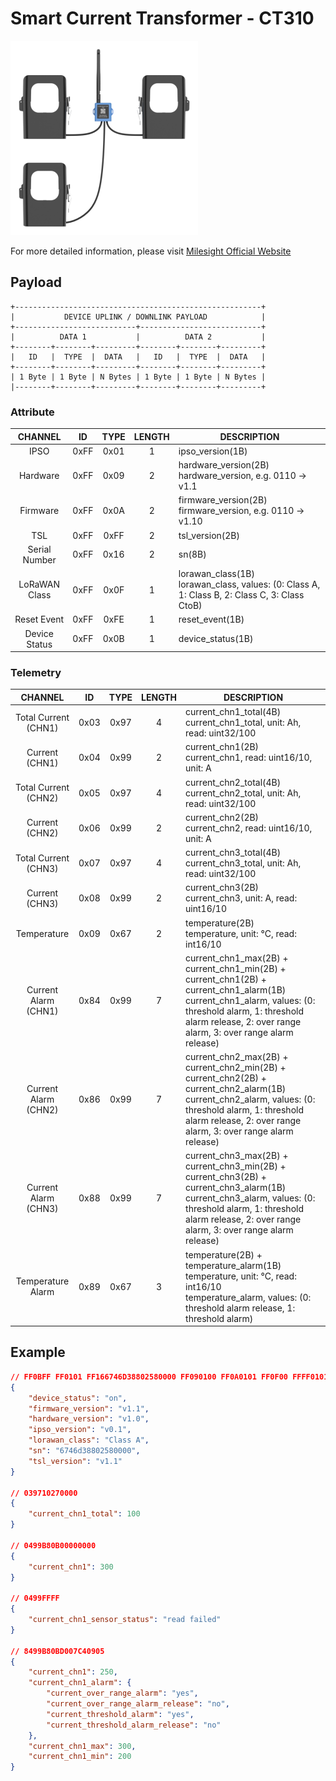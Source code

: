 # Smart Current Transformer - CT310

![CT310](CT310.png)

For more detailed information, please visit [Milesight Official Website](https://www.milesight.com/iot/product/lorawan-sensor/ct3xx)

## Payload

```
+-------------------------------------------------------+
|           DEVICE UPLINK / DOWNLINK PAYLOAD            |
+---------------------------+---------------------------+
|          DATA 1           |          DATA 2           |
+--------+--------+---------+--------+--------+---------+
|   ID   |  TYPE  |  DATA   |   ID   |  TYPE  |  DATA   |
+--------+--------+---------+--------+--------+---------+
| 1 Byte | 1 Byte | N Bytes | 1 Byte | 1 Byte | N Bytes |
|--------+--------+---------+--------+--------+---------+
```

### Attribute

|    CHANNEL    |  ID  | TYPE | LENGTH | DESCRIPTION                                                                                       |
| :-----------: | :--: | :--: | :----: | ------------------------------------------------------------------------------------------------ |
|     IPSO      | 0xFF | 0x01 |   1    | ipso_version(1B)                                                                                 |
|   Hardware    | 0xFF | 0x09 |   2    | hardware_version(2B)<br/>hardware_version, e.g. 0110 -> v1.1                                     |
|   Firmware    | 0xFF | 0x0A |   2    | firmware_version(2B)<br/>firmware_version, e.g. 0110 -> v1.10                                    |
|      TSL      | 0xFF | 0xFF |   2    | tsl_version(2B)                                                                                  |
| Serial Number | 0xFF | 0x16 |   2    | sn(8B)                                                                                           |
| LoRaWAN Class | 0xFF | 0x0F |   1    | lorawan_class(1B)<br/>lorawan_class, values: (0: Class A, 1: Class B, 2: Class C, 3: Class CtoB) |
|  Reset Event  | 0xFF | 0xFE |   1    | reset_event(1B)                                                                                  |
| Device Status | 0xFF | 0x0B |   1    | device_status(1B)                                                                                |

### Telemetry

|         CHANNEL          |  ID  | TYPE | LENGTH | DESCRIPTION                                                                                                                                                                                                                |
| :----------------------: | :--: | :--: | :----: | -------------------------------------------------------------------------------------------------------------------------------------------------------------------------------------------------------------------------- |
| Total Current<br/>(CHN1) | 0x03 | 0x97 |   4    | current_chn1_total(4B)<br/>current_chn1_total, unit: Ah, read: uint32/100                                                                                                                                                  |
|    Current<br/>(CHN1)    | 0x04 | 0x99 |   2    | current_chn1(2B)<br/>current_chn1, read: uint16/10, unit: A                                                                                                                                                                |
| Total Current<br/>(CHN2) | 0x05 | 0x97 |   4    | current_chn2_total(4B)<br/>current_chn2_total, unit: Ah, read: uint32/100                                                                                                                                                  |
|    Current<br/>(CHN2)    | 0x06 | 0x99 |   2    | current_chn2(2B)<br/>current_chn2, read: uint16/10, unit: A                                                                                                                                                                |
| Total Current<br/>(CHN3) | 0x07 | 0x97 |   4    | current_chn3_total(4B)<br/>current_chn3_total, unit: Ah, read: uint32/100                                                                                                                                                  |
|    Current<br/>(CHN3)    | 0x08 | 0x99 |   2    | current_chn3(2B)<br/>current_chn3, unit: A, read: uint16/10                                                                                                                                                                |
|       Temperature        | 0x09 | 0x67 |   2    | temperature(2B)<br/>temperature, unit: °C, read: int16/10                                                                                                                                                                  |
| Current Alarm<br/>(CHN1) | 0x84 | 0x99 |   7    | current_chn1_max(2B) + current_chn1_min(2B) + current_chn1(2B) + current_chn1_alarm(1B)<br/>current_chn1_alarm, values: (0: threshold alarm, 1: threshold alarm release, 2: over range alarm, 3: over range alarm release) |
| Current Alarm<br/>(CHN2) | 0x86 | 0x99 |   7    | current_chn2_max(2B) + current_chn2_min(2B) + current_chn2(2B) + current_chn2_alarm(1B)<br/>current_chn2_alarm, values: (0: threshold alarm, 1: threshold alarm release, 2: over range alarm, 3: over range alarm release) |
| Current Alarm<br/>(CHN3) | 0x88 | 0x99 |   7    | current_chn3_max(2B) + current_chn3_min(2B) + current_chn3(2B) + current_chn3_alarm(1B)<br/>current_chn3_alarm, values: (0: threshold alarm, 1: threshold alarm release, 2: over range alarm, 3: over range alarm release) |
|    Temperature Alarm     | 0x89 | 0x67 |   3    | temperature(2B) + temperature_alarm(1B)<br/>temperature, unit: °C, read: int16/10<br/>temperature_alarm, values: (0: threshold alarm release, 1: threshold alarm)                                                          |

## Example

```json
// FF0BFF FF0101 FF166746D38802580000 FF090100 FF0A0101 FF0F00 FFFF0101
{
    "device_status": "on",
    "firmware_version": "v1.1",
    "hardware_version": "v1.0",
    "ipso_version": "v0.1",
    "lorawan_class": "Class A",
    "sn": "6746d38802580000",
    "tsl_version": "v1.1"
}

// 039710270000
{
    "current_chn1_total": 100
}

// 0499B80B00000000
{
    "current_chn1": 300
}

// 0499FFFF
{
    "current_chn1_sensor_status": "read failed"
}

// 8499B80BD007C40905
{
    "current_chn1": 250,
    "current_chn1_alarm": {
        "current_over_range_alarm": "yes",
        "current_over_range_alarm_release": "no",
        "current_threshold_alarm": "yes",
        "current_threshold_alarm_release": "no"
    },
    "current_chn1_max": 300,
    "current_chn1_min": 200
}
```
